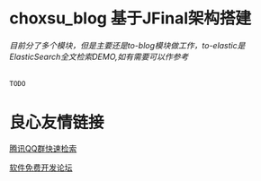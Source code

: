 # choxsu_blog 基于JFinal架构搭建
###### 目前分了多个模块，但是主要还是to-blog模块做工作，to-elastic是ElasticSearch全文检索DEMO,如有需要可以作参考
` TODO `


 # 良心友情链接

[腾讯QQ群快速检索](http://u.720life.cn/s/8cf73f7c)

[软件免费开发论坛](http://u.720life.cn/s/bbb01dc0)